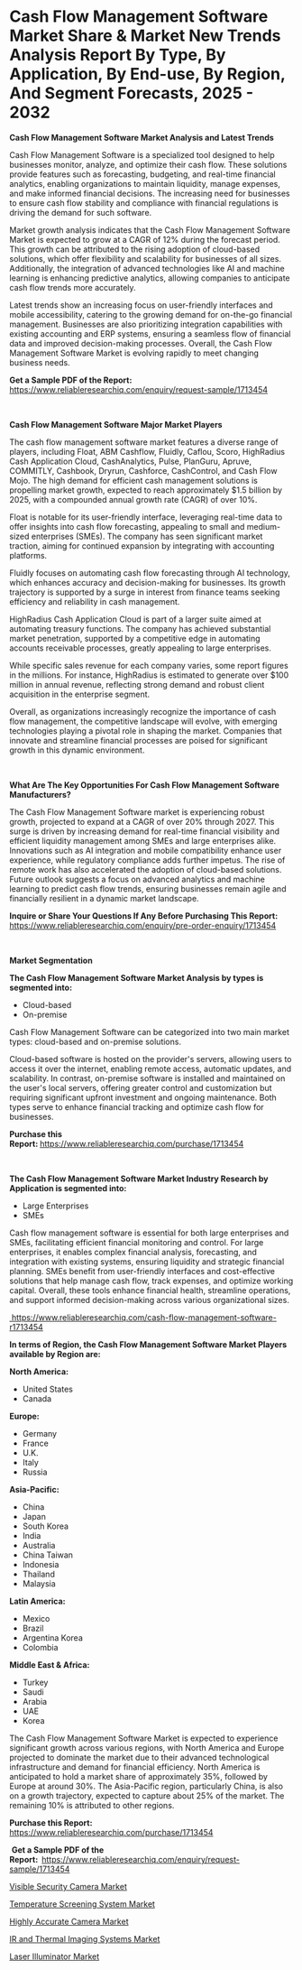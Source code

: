 <p><h1>Cash Flow Management Software Market Share & Market New Trends Analysis Report By Type, By Application, By End-use, By Region, And Segment Forecasts, 2025 - 2032</h1></p><p><strong>Cash Flow Management Software Market Analysis and Latest Trends</strong></p>
<p><p>Cash Flow Management Software is a specialized tool designed to help businesses monitor, analyze, and optimize their cash flow. These solutions provide features such as forecasting, budgeting, and real-time financial analytics, enabling organizations to maintain liquidity, manage expenses, and make informed financial decisions. The increasing need for businesses to ensure cash flow stability and compliance with financial regulations is driving the demand for such software.</p><p>Market growth analysis indicates that the Cash Flow Management Software Market is expected to grow at a CAGR of 12% during the forecast period. This growth can be attributed to the rising adoption of cloud-based solutions, which offer flexibility and scalability for businesses of all sizes. Additionally, the integration of advanced technologies like AI and machine learning is enhancing predictive analytics, allowing companies to anticipate cash flow trends more accurately. </p><p>Latest trends show an increasing focus on user-friendly interfaces and mobile accessibility, catering to the growing demand for on-the-go financial management. Businesses are also prioritizing integration capabilities with existing accounting and ERP systems, ensuring a seamless flow of financial data and improved decision-making processes. Overall, the Cash Flow Management Software Market is evolving rapidly to meet changing business needs.</p></p>
<p><strong>Get a Sample PDF of the Report:&nbsp;</strong> <a href="https://www.reliableresearchiq.com/enquiry/request-sample/1713454?utm_campaign=1842&utm_medium=2&utm_source=Github&utm_content=ia&utm_term=28032025&utm_id=cash-flow-management-software">https://www.reliableresearchiq.com/enquiry/request-sample/1713454</a></p>
<p>&nbsp;</p>
<p><strong>Cash Flow Management Software Major Market Players</strong></p>
<p><p>The cash flow management software market features a diverse range of players, including Float, ABM Cashflow, Fluidly, Caflou, Scoro, HighRadius Cash Application Cloud, CashAnalytics, Pulse, PlanGuru, Apruve, COMMITLY, Cashbook, Dryrun, Cashforce, CashControl, and Cash Flow Mojo. The high demand for efficient cash management solutions is propelling market growth, expected to reach approximately $1.5 billion by 2025, with a compounded annual growth rate (CAGR) of over 10%.</p><p>Float is notable for its user-friendly interface, leveraging real-time data to offer insights into cash flow forecasting, appealing to small and medium-sized enterprises (SMEs). The company has seen significant market traction, aiming for continued expansion by integrating with accounting platforms.</p><p>Fluidly focuses on automating cash flow forecasting through AI technology, which enhances accuracy and decision-making for businesses. Its growth trajectory is supported by a surge in interest from finance teams seeking efficiency and reliability in cash management.</p><p>HighRadius Cash Application Cloud is part of a larger suite aimed at automating treasury functions. The company has achieved substantial market penetration, supported by a competitive edge in automating accounts receivable processes, greatly appealing to large enterprises.</p><p>While specific sales revenue for each company varies, some report figures in the millions. For instance, HighRadius is estimated to generate over $100 million in annual revenue, reflecting strong demand and robust client acquisition in the enterprise segment. </p><p>Overall, as organizations increasingly recognize the importance of cash flow management, the competitive landscape will evolve, with emerging technologies playing a pivotal role in shaping the market. Companies that innovate and streamline financial processes are poised for significant growth in this dynamic environment.</p></p>
<p>&nbsp;</p>
<p><strong>What Are The Key Opportunities For Cash Flow Management Software Manufacturers?</strong></p>
<p><p>The Cash Flow Management Software market is experiencing robust growth, projected to expand at a CAGR of over 20% through 2027. This surge is driven by increasing demand for real-time financial visibility and efficient liquidity management among SMEs and large enterprises alike. Innovations such as AI integration and mobile compatibility enhance user experience, while regulatory compliance adds further impetus. The rise of remote work has also accelerated the adoption of cloud-based solutions. Future outlook suggests a focus on advanced analytics and machine learning to predict cash flow trends, ensuring businesses remain agile and financially resilient in a dynamic market landscape.</p></p>
<p><strong>Inquire or Share Your Questions If Any Before Purchasing This Report:</strong> <a href="https://www.reliableresearchiq.com/enquiry/pre-order-enquiry/1713454?utm_campaign=1842&utm_medium=2&utm_source=Github&utm_content=ia&utm_term=28032025&utm_id=cash-flow-management-software">https://www.reliableresearchiq.com/enquiry/pre-order-enquiry/1713454</a></p>
<p>&nbsp;</p>
<p><strong>Market Segmentation</strong></p>
<p><strong>The Cash Flow Management Software Market Analysis by types is segmented into:</strong></p>
<p><ul><li>Cloud-based</li><li>On-premise</li></ul></p>
<p><p>Cash Flow Management Software can be categorized into two main market types: cloud-based and on-premise solutions. </p><p>Cloud-based software is hosted on the provider's servers, allowing users to access it over the internet, enabling remote access, automatic updates, and scalability. In contrast, on-premise software is installed and maintained on the user's local servers, offering greater control and customization but requiring significant upfront investment and ongoing maintenance. Both types serve to enhance financial tracking and optimize cash flow for businesses.</p></p>
<p><strong>Purchase this Report:&nbsp;</strong><a href="https://www.reliableresearchiq.com/purchase/1713454?utm_campaign=1842&utm_medium=2&utm_source=Github&utm_content=ia&utm_term=28032025&utm_id=cash-flow-management-software">https://www.reliableresearchiq.com/purchase/1713454</a></p>
<p>&nbsp;</p>
<p><strong>The Cash Flow Management Software Market Industry Research by Application is segmented into:</strong></p>
<p><ul><li>Large Enterprises</li><li>SMEs</li></ul></p>
<p><p>Cash flow management software is essential for both large enterprises and SMEs, facilitating efficient financial monitoring and control. For large enterprises, it enables complex financial analysis, forecasting, and integration with existing systems, ensuring liquidity and strategic financial planning. SMEs benefit from user-friendly interfaces and cost-effective solutions that help manage cash flow, track expenses, and optimize working capital. Overall, these tools enhance financial health, streamline operations, and support informed decision-making across various organizational sizes.</p></p>
<p><a href="https://www.reliableresearchiq.com/cash-flow-management-software-r1713454?utm_campaign=1842&utm_medium=2&utm_source=Github&utm_content=ia&utm_term=28032025&utm_id=cash-flow-management-software">&nbsp;https://www.reliableresearchiq.com/cash-flow-management-software-r1713454</a></p>
<p><strong>In terms of Region, the Cash Flow Management Software Market Players available by Region are:</strong></p>
<p>
    <p> <strong> North America: </strong>
        <ul>
            <li>United States</li>
            <li>Canada</li>
        </ul>
        </p> 
    <p> <strong> Europe: </strong>
        <ul>
            <li>Germany</li>
            <li>France</li>
            <li>U.K.</li>
            <li>Italy</li>
            <li>Russia</li>
        </ul>
        </p> 
    <p> <strong> Asia-Pacific: </strong>
        <ul>
            <li>China</li>
            <li>Japan</li>
            <li>South Korea</li>
            <li>India</li>
            <li>Australia</li>
            <li>China Taiwan</li>
            <li>Indonesia</li>
            <li>Thailand</li>
            <li>Malaysia</li>
        </ul>
        </p> 
    <p> <strong> Latin America: </strong>
        <ul>
            <li>Mexico</li>
            <li>Brazil</li>
            <li>Argentina Korea</li>
            <li>Colombia</li>
        </ul>
        </p> 
    <p> <strong> Middle East & Africa: </strong>
        <ul>
            <li>Turkey</li>
            <li>Saudi</li>
            <li>Arabia</li>
            <li>UAE</li>
            <li>Korea</li>
        </ul>
    </p>
    </p>
<p><p>The Cash Flow Management Software Market is expected to experience significant growth across various regions, with North America and Europe projected to dominate the market due to their advanced technological infrastructure and demand for financial efficiency. North America is anticipated to hold a market share of approximately 35%, followed by Europe at around 30%. The Asia-Pacific region, particularly China, is also on a growth trajectory, expected to capture about 25% of the market. The remaining 10% is attributed to other regions.</p></p>
<p><strong>Purchase this Report: </strong><a href="https://www.reliableresearchiq.com/purchase/1713454?utm_campaign=1842&utm_medium=2&utm_source=Github&utm_content=ia&utm_term=28032025&utm_id=cash-flow-management-software">https://www.reliableresearchiq.com/purchase/1713454</a></p>
<p>&nbsp;<strong>Get a Sample PDF of the Report:&nbsp;&nbsp;</strong><a href="https://www.reliableresearchiq.com/enquiry/request-sample/1713454?utm_campaign=1842&utm_medium=2&utm_source=Github&utm_content=ia&utm_term=28032025&utm_id=cash-flow-management-software">https://www.reliableresearchiq.com/enquiry/request-sample/1713454</a></p>
<p><strong></strong></p>
<p><p><a href="https://github.com/buseknoden2b/Market-Research-Report-List-1/blob/main/visible-security-camera-market.md?utm_campaign=1842&utm_medium=2&utm_source=Github&utm_content=ia&utm_term=28032025&utm_id=cash-flow-management-software">Visible Security Camera Market</a></p><p><a href="https://github.com/sternymkere4/Market-Research-Report-List-1/blob/main/temperature-screening-system-market.md?utm_campaign=1842&utm_medium=2&utm_source=Github&utm_content=ia&utm_term=28032025&utm_id=cash-flow-management-software">Temperature Screening System Market</a></p><p><a href="https://github.com/shimweummul/Market-Research-Report-List-1/blob/main/highly-accurate-camera-market.md?utm_campaign=1842&utm_medium=2&utm_source=Github&utm_content=ia&utm_term=28032025&utm_id=cash-flow-management-software">Highly Accurate Camera Market</a></p><p><a href="https://github.com/bauldlimle6h/Market-Research-Report-List-1/blob/main/ir-and-thermal-imaging-systems-market.md?utm_campaign=1842&utm_medium=2&utm_source=Github&utm_content=ia&utm_term=28032025&utm_id=cash-flow-management-software">IR and Thermal Imaging Systems Market</a></p><p><a href="https://github.com/snaikraso/Market-Research-Report-List-1/blob/main/laser-illuminator-market.md?utm_campaign=1842&utm_medium=2&utm_source=Github&utm_content=ia&utm_term=28032025&utm_id=cash-flow-management-software">Laser Illuminator Market</a></p></p>